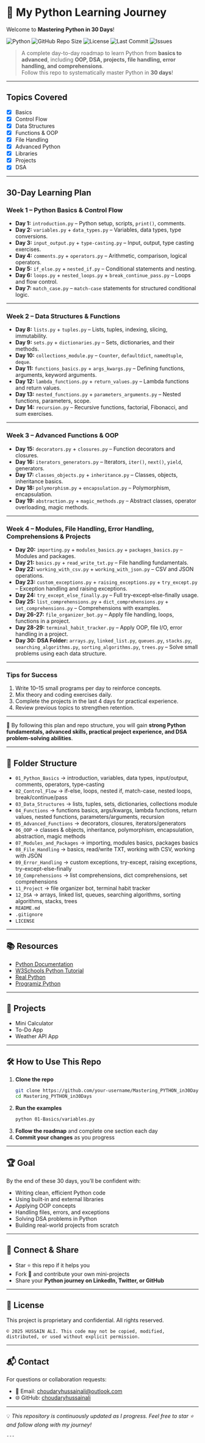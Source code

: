# 🐍 My Python Learning Journey


Welcome to **Mastering Python in 30 Days**!  


![Python](https://img.shields.io/badge/Python-3.11-blue?logo=python&logoColor=white)
![GitHub Repo Size](https://img.shields.io/github/repo-size/choudaryhussainali/Mastering_PYTHON_in30Days)
![License](https://img.shields.io/badge/License-MIT-green)
![Last Commit](https://img.shields.io/github/last-commit/choudaryhussainali/Mastering_PYTHON_in30Days)
![Issues](https://img.shields.io/github/issues/choudaryhussainali/Mastering_PYTHON_in30Days)

> A complete day-to-day roadmap to learn Python from **basics to advanced**, including **OOP, DSA, projects, file handling, error handling, and comprehensions**.  
> Follow this repo to systematically master Python in **30 days**!
---

## Topics Covered
- [x] Basics
- [x] Control Flow
- [x] Data Structures
- [x] Functions & OOP
- [x] File Handling
- [x] Advanced Python
- [x] Libraries
- [x] Projects
- [x] DSA

---

## 30-Day Learning Plan

### **Week 1 – Python Basics & Control Flow**
- **Day 1:** `introduction.py` – Python setup, scripts, `print()`, comments.  
- **Day 2:** `variables.py` + `data_types.py` – Variables, data types, type conversions.  
- **Day 3:** `input_output.py` + `type-casting.py` – Input, output, type casting exercises.  
- **Day 4:** `comments.py` + `operators.py` – Arithmetic, comparison, logical operators.  
- **Day 5:** `if_else.py` + `nested_if.py` – Conditional statements and nesting.  
- **Day 6:** `loops.py` + `nested_loops.py` + `break_continue_pass.py` – Loops and flow control.  
- **Day 7:** `match_case.py` – `match-case` statements for structured conditional logic.  

---

### **Week 2 – Data Structures & Functions**
- **Day 8:** `lists.py` + `tuples.py` – Lists, tuples, indexing, slicing, immutability.  
- **Day 9:** `sets.py` + `dictionaries.py` – Sets, dictionaries, and their methods.  
- **Day 10:** `collections_module.py` – `Counter`, `defaultdict`, `namedtuple`, `deque`.  
- **Day 11:** `functions_basics.py` + `args_kwargs.py` – Defining functions, arguments, keyword arguments.  
- **Day 12:** `lambda_functions.py` + `return_values.py` – Lambda functions and return values.  
- **Day 13:** `nested_functions.py` + `parameters_arguments.py` – Nested functions, parameters, scope.  
- **Day 14:** `recursion.py` – Recursive functions, factorial, Fibonacci, and sum exercises.  

---

### **Week 3 – Advanced Functions & OOP**
- **Day 15:** `decorators.py` + `closures.py` – Function decorators and closures.  
- **Day 16:** `iterators_generators.py` – Iterators, `iter()`, `next()`, `yield`, generators.  
- **Day 17:** `classes_objects.py` + `inheritance.py` – Classes, objects, inheritance basics.  
- **Day 18:** `polymorphism.py` + `encapsulation.py` – Polymorphism, encapsulation.  
- **Day 19:** `abstraction.py` + `magic_methods.py` – Abstract classes, operator overloading, magic methods.  

---

### **Week 4 – Modules, File Handling, Error Handling, Comprehensions & Projects**
- **Day 20:** `importing.py` + `modules_basics.py` + `packages_basics.py` – Modules and packages.  
- **Day 21:** `basics.py` + `read_write_txt.py` – File handling fundamentals.  
- **Day 22:** `working_with_csv.py` + `working_with_json.py` – CSV and JSON operations.  
- **Day 23:** `custom_exceptions.py` + `raising_exceptions.py` + `try_except.py` – Exception handling and raising exceptions.  
- **Day 24:** `try_except_else_finally.py` – Full try-except-else-finally usage.  
- **Day 25:** `list_comprehensions.py` + `dict_comprehensions.py` + `set_comprehensions.py` – Comprehensions with examples.  
- **Day 26-27:** `file_organizer_bot.py` – Apply file handling, loops, functions in a project.  
- **Day 28-29:** `terminal_habit_tracker.py` – Apply OOP, file I/O, error handling in a project.  
- **Day 30:** **DSA Folder:** `arrays.py`, `linked_list.py`, `queues.py`, `stacks.py`, `searching_algorithms.py`, `sorting_algorithms.py`, `trees.py` – Solve small problems using each data structure.  

---

### **Tips for Success**
1. Write 10–15 small programs per day to reinforce concepts.  
2. Mix theory and coding exercises daily.  
3. Complete the projects in the last 4 days for practical experience.  
4. Review previous topics to strengthen retention.  

---

📌 By following this plan and repo structure, you will gain **strong Python fundamentals, advanced skills, practical project experience, and DSA problem-solving abilities**.

---

## 📂 Folder Structure

- `01_Python_Basics` → introduction, variables, data types, input/output, comments, operators, type-casting
- `02_Control_Flow` → if-else, loops, nested if, match-case, nested loops, break/continue/pass
- `03_Data_Structures` → lists, tuples, sets, dictionaries, collections module
- `04_Functions` → functions basics, args/kwargs, lambda functions, return values, nested functions, parameters/arguments, recursion
- `05_Advanced_Functions` → decorators, closures, iterators/generators
- `06_OOP` → classes & objects, inheritance, polymorphism, encapsulation, abstraction, magic methods
- `07_Modules_and_Packages` → importing, modules basics, packages basics
- `08_File_Handling` → basics, read/write TXT, working with CSV, working with JSON
- `09_Error_Handling` → custom exceptions, try-except, raising exceptions, try-except-else-finally
- `10_Comprehensions` → list comprehensions, dict comprehensions, set comprehensions
- `11_Project` → file organizer bot, terminal habit tracker
- `12_DSA` → arrays, linked list, queues, searching algorithms, sorting algorithms, stacks, trees
- `README.md`  
- `.gitignore`  
- `LICENSE`

---

## 📚 Resources
- [Python Documentation](https://docs.python.org/3/)
- [W3Schools Python Tutorial](https://www.w3schools.com/python/)
- [Real Python](https://realpython.com/)
- [Programiz Python](https://www.programiz.com/python-programming)
---

## 🚀 Projects
- Mini Calculator
- To-Do App
- Weather API App

---


## 🛠 How to Use This Repo
1. **Clone the repo**  
   ```bash
   git clone https://github.com/your-username/Mastering_PYTHON_in30Days.git
   cd Mastering_PYTHON_in30Days
   ```
2. **Run the examples**  
   ```bash
   python 01-Basics/variables.py
   ```
3. **Follow the roadmap** and complete one section each day  
4. **Commit your changes** as you progress

---

## 🏆 Goal
By the end of these 30 days, you’ll be confident with:
- Writing clean, efficient Python code  
- Using built-in and external libraries  
- Applying OOP concepts  
- Handling files, errors, and exceptions  
- Solving DSA problems in Python  
- Building real-world projects from scratch  
---
## 🔗 Connect & Share
- Star ⭐ this repo if it helps you  
- Fork 🍴 and contribute your own mini-projects  
- Share your **Python journey on LinkedIn, Twitter, or GitHub**  
---

## 📄 License

This project is proprietary and confidential. All rights reserved.

```
© 2025 HUSSAIN ALI. This code may not be copied, modified, distributed, or used without explicit permission.
```

---

## 📬 Contact

For questions or collaboration requests:

* 📧 Email: [choudaryhussainali@outlook.com](mailto:choudaryhussainali@outlook.com)
* 🌐 GitHub: [choudaryhussainali](https://github.com/choudaryhussainali)

---

💡 *This repository is continuously updated as I progress. Feel free to star ⭐ and follow along with my journey!*
```
---

